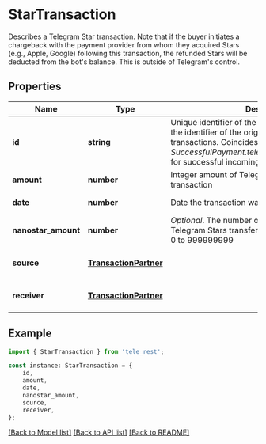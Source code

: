 # StarTransaction

Describes a Telegram Star transaction. Note that if the buyer initiates a chargeback with the payment provider from whom they acquired Stars (e.g., Apple, Google) following this transaction, the refunded Stars will be deducted from the bot\'s balance. This is outside of Telegram\'s control.

## Properties

Name | Type | Description | Notes
------------ | ------------- | ------------- | -------------
**id** | **string** | Unique identifier of the transaction. Coincides with the identifier of the original transaction for refund transactions. Coincides with *SuccessfulPayment.telegram\\_payment\\_charge\\_id* for successful incoming payments from users. | [default to undefined]
**amount** | **number** | Integer amount of Telegram Stars transferred by the transaction | [default to undefined]
**date** | **number** | Date the transaction was created in Unix time | [default to undefined]
**nanostar_amount** | **number** | *Optional*. The number of 1/1000000000 shares of Telegram Stars transferred by the transaction; from 0 to 999999999 | [optional] [default to undefined]
**source** | [**TransactionPartner**](TransactionPartner.md) |  | [optional] [default to undefined]
**receiver** | [**TransactionPartner**](TransactionPartner.md) |  | [optional] [default to undefined]

## Example

```typescript
import { StarTransaction } from 'tele_rest';

const instance: StarTransaction = {
    id,
    amount,
    date,
    nanostar_amount,
    source,
    receiver,
};
```

[[Back to Model list]](../README.md#documentation-for-models) [[Back to API list]](../README.md#documentation-for-api-endpoints) [[Back to README]](../README.md)
